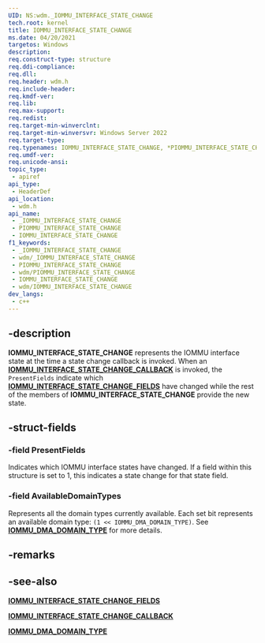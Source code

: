 ```yaml
---
UID: NS:wdm._IOMMU_INTERFACE_STATE_CHANGE
tech.root: kernel
title: IOMMU_INTERFACE_STATE_CHANGE
ms.date: 04/20/2021
targetos: Windows
description: 
req.construct-type: structure
req.ddi-compliance: 
req.dll: 
req.header: wdm.h
req.include-header: 
req.kmdf-ver: 
req.lib: 
req.max-support: 
req.redist: 
req.target-min-winverclnt: 
req.target-min-winversvr: Windows Server 2022
req.target-type: 
req.typenames: IOMMU_INTERFACE_STATE_CHANGE, *PIOMMU_INTERFACE_STATE_CHANGE
req.umdf-ver: 
req.unicode-ansi: 
topic_type:
 - apiref
api_type:
 - HeaderDef
api_location:
 - wdm.h
api_name:
 - _IOMMU_INTERFACE_STATE_CHANGE
 - PIOMMU_INTERFACE_STATE_CHANGE
 - IOMMU_INTERFACE_STATE_CHANGE
f1_keywords:
 - _IOMMU_INTERFACE_STATE_CHANGE
 - wdm/_IOMMU_INTERFACE_STATE_CHANGE
 - PIOMMU_INTERFACE_STATE_CHANGE
 - wdm/PIOMMU_INTERFACE_STATE_CHANGE
 - IOMMU_INTERFACE_STATE_CHANGE
 - wdm/IOMMU_INTERFACE_STATE_CHANGE
dev_langs:
 - c++
---
```


## -description

**IOMMU_INTERFACE_STATE_CHANGE** represents the IOMMU interface state at the time a state change callback is invoked. When an [**IOMMU_INTERFACE_STATE_CHANGE_CALLBACK**](nc-wdm-iommu_interface_state_change_callback.md) is invoked, the `PresentFields` indicate which [**IOMMU_INTERFACE_STATE_CHANGE_FIELDS**](ns-wdm-iommu_interface_state_change_fields.md) have changed while the rest of the members of **IOMMU_INTERFACE_STATE_CHANGE** provide the new state.

## -struct-fields

### -field PresentFields

Indicates which IOMMU interface states have changed. If a field within this structure is set to 1, this indicates a state change for that state field.

### -field AvailableDomainTypes

Represents all the domain types currently available. Each set bit represents an available domain type: `(1 << IOMMU_DMA_DOMAIN_TYPE)`. See [**IOMMU_DMA_DOMAIN_TYPE**](ne-wdm-iommu_dma_domain_type.md) for more details.

## -remarks

## -see-also

[**IOMMU_INTERFACE_STATE_CHANGE_FIELDS**](ns-wdm-iommu_interface_state_change_fields.md)

[**IOMMU_INTERFACE_STATE_CHANGE_CALLBACK**](nc-wdm-iommu_interface_state_change_callback.md)

[**IOMMU_DMA_DOMAIN_TYPE**](ne-wdm-iommu_dma_domain_type.md)
